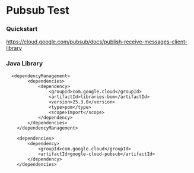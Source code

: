 # Pubsub Test

### Quickstart

https://cloud.google.com/pubsub/docs/publish-receive-messages-client-library

### Java Library

```
  <dependencyManagement>
        <dependencies>
            <dependency>
                <groupId>com.google.cloud</groupId>
                <artifactId>libraries-bom</artifactId>
                <version>25.3.0</version>
                <type>pom</type>
                <scope>import</scope>
            </dependency>           
        </dependencies>
    </dependencyManagement>

    <dependencies>
        <dependency>
            <groupId>com.google.cloud</groupId>
            <artifactId>google-cloud-pubsub</artifactId>
        </dependency>
    </dependencies>
```